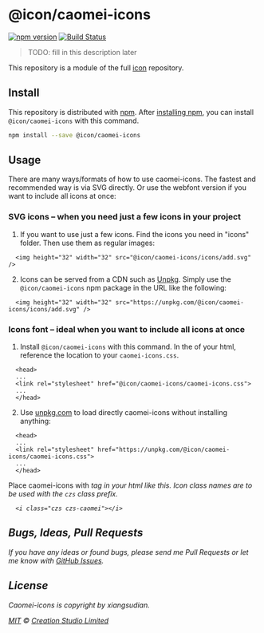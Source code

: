 # @icon/caomei-icons

[![npm version](https://img.shields.io/npm/v/@icon/caomei-icons.svg)](https://www.npmjs.org/package/@icon/caomei-icons)
[![Build Status](https://travis-ci.org/icon/icon.svg?branch=master)](https://travis-ci.org/icon/icon)

> TODO: fill in this description later

This repository is a module of the full [icon][icon] repository.

## Install

This repository is distributed with [npm]. After [installing npm][install-npm], you can install `@icon/caomei-icons` with this command.

```bash
npm install --save @icon/caomei-icons
```

## Usage

There are many ways/formats of how to use caomei-icons. The fastest and recommended way is via SVG directly. Or use the webfont version if you want to include all icons at once:

### SVG icons – when you need just a few icons in your project

  1. If you want to use just a few icons. Find the icons you need in "icons" folder. Then use them as regular images:

```
  <img height="32" width="32" src="@icon/caomei-icons/icons/add.svg" />
```

  2. Icons can be served from a CDN such as [Unpkg][Unpkg]. Simply use the `@icon/caomei-icons` npm package in the URL like the following:

```
  <img height="32" width="32" src="https://unpkg.com/@icon/caomei-icons/icons/add.svg" />
```

### Icons font – ideal when you want to include all icons at once

  1. Install `@icon/caomei-icons` with this command. In the <head> of your html, reference the location to your `caomei-icons.css`.

```
  <head>
  ...
  <link rel="stylesheet" href="@icon/caomei-icons/caomei-icons.css">
  ...
  </head>
```

  2. Use [unpkg.com][Unpkg] to load directly caomei-icons without installing anything:

```
  <head>
  ...
  <link rel="stylesheet" href="https://unpkg.com/@icon/caomei-icons/caomei-icons.css">
  ...
  </head>
```

  Place caomei-icons with <i> tag in your html like this. Icon class names are to be used with the `czs` class prefix.

```
  <i class="czs czs-caomei"></i>
```


## Bugs, Ideas, Pull Requests

If you have any ideas or found bugs, please send me Pull Requests or let me know with [GitHub Issues][github issues].

## License

Caomei-icons is copyright by xiangsudian.

[MIT](./LICENSE) &copy; [Creation Studio Limited](https://creationstudio.com/)

[icon]: https://github.com/icon/icon
[docs]: http://icon.github.io/
[npm]: https://www.npmjs.com/
[install-npm]: https://docs.npmjs.com/getting-started/installing-node
[github issues]: https://github.com/thecreation/icons/issues
[sass]: http://sass-lang.com/
[Unpkg]: https://unpkg.com